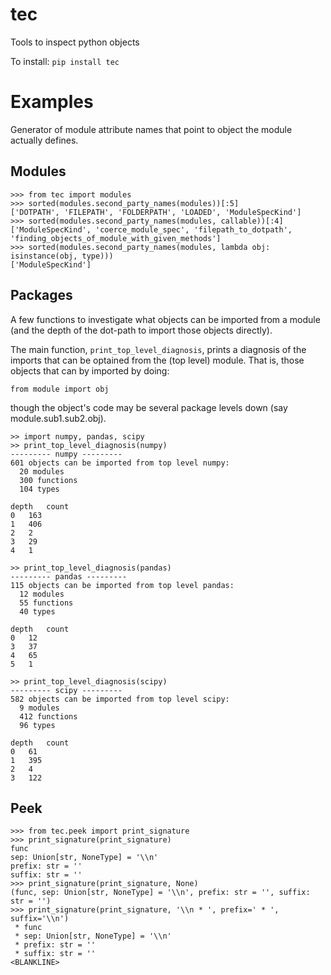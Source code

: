 
# tec
Tools to inspect python objects


To install:	```pip install tec```



# Examples

Generator of module attribute names that point to object the module actually defines.

## Modules

```pydocstring
>>> from tec import modules
>>> sorted(modules.second_party_names(modules))[:5]
['DOTPATH', 'FILEPATH', 'FOLDERPATH', 'LOADED', 'ModuleSpecKind']
>>> sorted(modules.second_party_names(modules, callable))[:4]
['ModuleSpecKind', 'coerce_module_spec', 'filepath_to_dotpath', 'finding_objects_of_module_with_given_methods']
>>> sorted(modules.second_party_names(modules, lambda obj: isinstance(obj, type)))
['ModuleSpecKind']
```

## Packages

A few functions to investigate what objects can be imported from a module
(and the depth of the dot-path to import those objects directly).

The main function, ``print_top_level_diagnosis``,
prints a diagnosis of the imports that can be optained from the (top level) module.
That is, those objects that can by imported by doing:
```
from module import obj
```
though the object's code may be several package levels down (say module.sub1.sub2.obj).


```pydocstring
>> import numpy, pandas, scipy
>> print_top_level_diagnosis(numpy)
--------- numpy ---------
601 objects can be imported from top level numpy:
  20 modules
  300 functions
  104 types

depth	count
0	163
1	406
2	2
3	29
4	1

>> print_top_level_diagnosis(pandas)
--------- pandas ---------
115 objects can be imported from top level pandas:
  12 modules
  55 functions
  40 types

depth	count
0	12
3	37
4	65
5	1

>> print_top_level_diagnosis(scipy)
--------- scipy ---------
582 objects can be imported from top level scipy:
  9 modules
  412 functions
  96 types

depth	count
0	61
1	395
2	4
3	122
```


## Peek

```pydocstring
>>> from tec.peek import print_signature
>>> print_signature(print_signature)
func
sep: Union[str, NoneType] = '\\n'
prefix: str = ''
suffix: str = ''
>>> print_signature(print_signature, None)
(func, sep: Union[str, NoneType] = '\\n', prefix: str = '', suffix: str = '')
>>> print_signature(print_signature, '\\n * ', prefix=' * ', suffix='\\n')
 * func
 * sep: Union[str, NoneType] = '\\n'
 * prefix: str = ''
 * suffix: str = ''
<BLANKLINE>
```